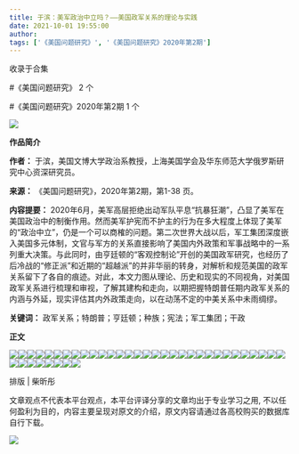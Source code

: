 ```yaml
---
title: 于滨：美军政治中立吗？——美国政军关系的理论与实践
date: 2021-10-01 19:55:00
author: 
tags: ['《美国问题研究》', '《美国问题研究》2020年第2期']
---
```



收录于合集

#《美国问题研究》 2 个

#《美国问题研究》2020年第2期 1 个

![](/images/486/2.jpeg)

  

**作品简介**

 **作者：** 于滨，美国文博大学政治系教授，上海美国学会及华东师范大学俄罗斯研究中心资深研究员。

 **来源：** 《美国问题研究》，2020年第2期，第1-38 页。

 **内容提要：**
2020年6月，美军高层拒绝出动军队平息“抗暴狂潮”，凸显了美军在美国政治中的制衡作用。然而美军护宪而不护主的行为在多大程度上体现了美军的“政治中立”，仍是一个可以商榷的问题。第二次世界大战以后，军工集团深度嵌入美国多元体制，文官与军方的关系直接影响了美国内外政策和军事战略中的一系列重大决策。与此同时，由亨廷顿的“客观控制论”开创的美国政军研究，也经历了后冷战的“修正派”和近期的“超越派”的并非华丽的转身，对解析和规范美国的政军关系留下了各自的痕迹。对此，本文力图从理论、历史和现实的不同视角，对美国政军关系进行梳理和审视，了解其建构和走向，以期把握特朗普任期内政军关系的内涵与外延，现实评估其内外政策走向，以在动荡不定的中美关系中未雨绸缪。

 **关键词：** 政军关系；特朗普；亨廷顿；种族；宪法；军工集团；干政

  

 **正文**

![](/images/486/3.png)![](/images/486/4.png)![](/images/486/5.png)![](/images/486/6.png)![](/images/486/7.png)![](/images/486/8.png)![](/images/486/9.png)![](/images/486/10.png)![](/images/486/11.png)![](/images/486/12.png)![](/images/486/13.png)![](/images/486/14.png)![](/images/486/15.png)![](/images/486/16.png)![](/images/486/17.png)![](/images/486/18.png)![](/images/486/19.png)![](/images/486/20.png)![](/images/486/21.png)![](/images/486/22.png)![](/images/486/23.png)![](/images/486/24.png)![](/images/486/25.png)![](/images/486/26.png)![](/images/486/27.png)![](/images/486/28.png)![](/images/486/29.png)![](/images/486/30.png)![](/images/486/31.png)![](/images/486/32.png)![](/images/486/33.png)![](/images/486/34.png)![](/images/486/35.png)![](/images/486/36.png)![](/images/486/37.png)![](/images/486/38.png)![](/images/486/39.png)![](/images/486/40.png)![](/images/486/41.png)

  

排版 | 柴昕彤

文章观点不代表本平台观点，本平台评译分享的文章均出于专业学习之用, 不以任何盈利为目的，内容主要呈现对原文的介绍，原文内容请通过各高校购买的数据库自行下载。

![](/images/486/42.gif)


